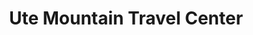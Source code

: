 ---
title: "Ute Mountain Travel Center"
url: /towaoc/ute-mountain-travel-center/
shop: Lebensmittel
---